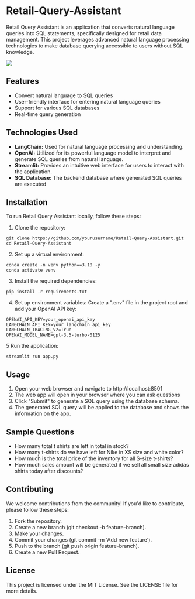 # Retail-Query-Assistant
Retail Query Assistant is an application that converts natural language queries into SQL statements, specifically designed for retail data management. This project leverages advanced natural language processing technologies to make database querying accessible to users without SQL knowledge.


![](https://github.com/praj2408/Retail-Query-Assistant-Langchain-SQL/blob/main/docs/mysql-chains.png)



## Features
- Convert natural language to SQL queries
- User-friendly interface for entering natural language queries
- Support for various SQL databases
- Real-time query generation
## Technologies Used
- **LangChain:** Used for natural language processing and understanding.
- **OpenAI:** Utilized for its powerful language model to interpret and generate SQL queries from natural language.
- **Streamlit:** Provides an intuitive web interface for users to interact with the application.
- **SQL Database:** The backend database where generated SQL queries are executed

## Installation
To run Retail Query Assistant locally, follow these steps:

1. Clone the repository:
```
git clone https://github.com/yourusername/Retail-Query-Assistant.git
cd Retail-Query-Assistant
```

2. Set up a virtual environment:
```
conda create -n venv python==3.10 -y
conda activate venv
```

3. Install the required dependencies:
```
pip install -r requirements.txt
```

4. Set up environment variables:
Create a ".env" file in the project root and add your OpenAI API key:
```
OPENAI_API_KEY=your_openai_api_key
LANGCHAIN_API_KEY=your_langchain_api_key
LANGCHAIN_TRACING_V2=True 
OPENAI_MODEL_NAME=gpt-3.5-turbo-0125
```

5 Run the application:
```
streamlit run app.py
```

## Usage
1. Open your web browser and navigate to http://localhost:8501
2. The web app will open in your browser where you can ask questions
3. Click "Submit" to generate a SQL query using the database schema.
4. The generated SQL query will be applied to the database and shows the information on the app.

## Sample Questions
- How many total t shirts are left in total in stock?
- How many t-shirts do we have left for Nike in XS size and white color?
- How much is the total price of the inventory for all S-size t-shirts?
- How much sales amount will be generated if we sell all small size adidas shirts today after discounts?

## Contributing
We welcome contributions from the community! If you'd like to contribute, please follow these steps:

1. Fork the repository.
2. Create a new branch (git checkout -b feature-branch).
3. Make your changes.
4. Commit your changes (git commit -m 'Add new feature').
5. Push to the branch (git push origin feature-branch).
6. Create a new Pull Request.

## License
This project is licensed under the MIT License. See the LICENSE file for more details.
